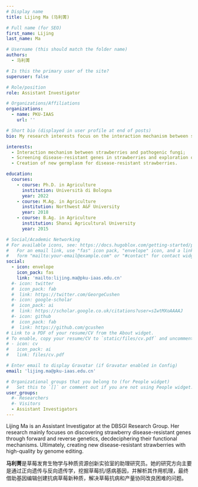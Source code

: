 ```yaml
---
# Display name
title: Lijing Ma (马利菁)

# Full name (for SEO)
first_name: Lijing
last_name: Ma

# Username (this should match the folder name)
authors:
  - 马利菁

# Is this the primary user of the site?
superuser: false

# Role/position
role: Assistant Investigator

# Organizations/Affiliations
organizations:
  - name: PKU-IAAS
    url: ''

# Short bio (displayed in user profile at end of posts)
bio: My research interests focus on the interaction mechanism between strawberries and pathogenic fungi, disease-resistant genes in strawberries and disease resistance mechanisms and creation of new germplasm for disease-resistant strawberries.

interests:
  - Interaction mechanism between strawberries and pathogenic fungi; 
  - Screening disease-resistant genes in strawberries and exploration of gene functions;
  - Creation of new germplasm for disease-resistant strawberries.

education:
  courses:
    - course: Ph.D. in Agriculture
      institution: Università di Bologna
      year: 2022
    - course: M.Ag. in Agriculture
      institution: Northwest A&F University
      year: 2018
    - course: B.Ag. in Agriculture
      institution: Shanxi Agricultural University
      year: 2015

# Social/Academic Networking
# For available icons, see: https://docs.hugoblox.com/getting-started/page-builder/#icons
#   For an email link, use "fas" icon pack, "envelope" icon, and a link in the
#   form "mailto:your-email@example.com" or "#contact" for contact widget.
social:
  - icon: envelope
    icon_pack: fas
    link: 'mailto:lijing.ma@pku-iaas.edu.cn'
  #- icon: twitter
  #  icon_pack: fab
  #  link: https://twitter.com/GeorgeCushen
  #- icon: google-scholar
  #  icon_pack: ai
  #  link: https://scholar.google.co.uk/citations?user=sIwtMXoAAAAJ
  #- icon: github
  #  icon_pack: fab
  #  link: https://github.com/gcushen
# Link to a PDF of your resume/CV from the About widget.
# To enable, copy your resume/CV to `static/files/cv.pdf` and uncomment the lines below.
# - icon: cv
#   icon_pack: ai
#   link: files/cv.pdf

# Enter email to display Gravatar (if Gravatar enabled in Config)
email: 'lijing.ma@pku-iaas.edu.cn'

# Organizational groups that you belong to (for People widget)
#   Set this to `[]` or comment out if you are not using People widget.
user_groups:
  #- Researchers
  #- Visitors
  - Assistant Investigators
---
```


Lijing Ma is an Assistant Investigator at the DBSGI Research Group. Her research mainly focuses on discovering strawberry disease-resistant genes through forward and reverse genetics, decdeciphering their functional mechanisms. Ultimately, creating new disease-resistant strawberries with high-quality by genome editing.

**马利菁**是草莓发育生物学与种质资源创新实验室的助理研究员。她的研究方向主要是通过正向遗传与反向遗传学，挖掘草莓抗/感病基因，并解析其作用机理，最终借助基因编辑创建抗病草莓新种质，解决草莓抗病和产量协同改良困难的问题。